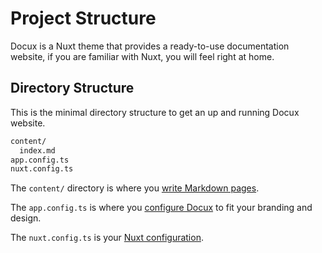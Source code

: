 # Project Structure

Docux is a Nuxt theme that provides a ready-to-use documentation website, if you are familiar with Nuxt, you will feel right at home.

## Directory Structure

This is the minimal directory structure to get an up and running Docux website.

```bash
content/
  index.md
app.config.ts
nuxt.config.ts
```

The `content/` directory is where you [write Markdown pages](/introduction/writing-pages).

The `app.config.ts` is where you [configure Docux](/introduction/configuration) to fit your branding and design.


The `nuxt.config.ts` is your [Nuxt configuration](https://nuxt.com/docs/getting-started/configuration).
